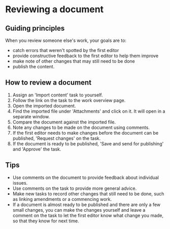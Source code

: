 # Reviewing a document

## Guiding principles

When you review someone else's work, your goals are to:

* catch errors that weren't spotted by the first editor
* provide constructive feedback to the first editor to help them improve
* make note of other changes that may still need to be done
* publish the content.

## How to review a document

1. Assign an 'Import content' task to yourself.
2. Follow the link on the task to the work overview page.
3. Open the imported document.
4. Find the imported file under 'Attachments' and click on it. It will open in a separate window.
5. Compare the document against the imported file.
6. Note any changes to be made on the document using comments.
7. If the first editor needs to make changes before the document can be published,  'Request changes' on the task.
8. If the document is ready to be published, 'Save and send for publishing' and 'Approve' the task.

## Tips

* Use comments on the document to provide feedback about individual issues.
* Use comments on the task to provide more general advice.
* Make new tasks to record other changes that still need to be done, such as linking amendments or a commencing work.
* If a document is almost ready to be published and there are only a few small changes, you can make the changes yourself and leave a comment on the task to let the first editor know what change you made, so that they know for next time.



